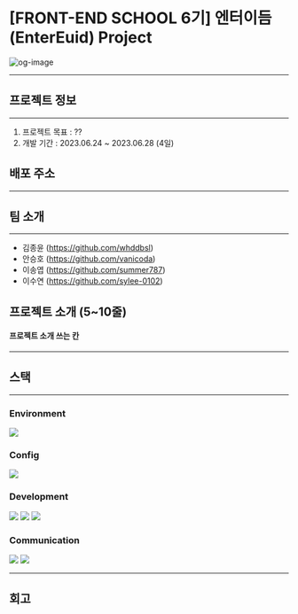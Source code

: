 # [FRONT-END SCHOOL 6기] 엔터이듬 (EnterEuid) Project

![og-image](https://github.com/whddbsl/euid-lion-17/assets/130979302/5825fa58-cec0-4e06-ac60-f1240191bd65)

---

## 프로젝트 정보
---
1. 프로젝트 목표 : ??
2. 개발 기간 : 2023.06.24 ~ 2023.06.28 (4일)

## 배포 주소
---

## 팀 소개
---
* 김종윤 (<a>https://github.com/whddbsl</a>)
* 안승호 (<a>https://github.com/vanicoda</a>)
* 이송엽 (<a>https://github.com/summer787</a>)
* 이수연 (<a>https://github.com/sylee-0102</a>)
  
## 프로젝트 소개 (5~10줄)
#### 프로젝트 소개 쓰는 칸
---



## 스택
---
### **Environment** 
<img src="https://img.shields.io/badge/Github-181717?style=for-the-badge&logo=Github&logoColor=white">

### **Config**
<img src="https://img.shields.io/badge/npm-CB3837?style=for-the-badge&logo=NPM&logoColor=white">

### **Development**
<img src="https://img.shields.io/badge/Html-E34F26?style=for-the-badge&logo=Html5&logoColor=white">
<img src="https://img.shields.io/badge/CSS-1572B6?style=for-the-badge&logo=CSS3&logoColor=white">
<img src="https://img.shields.io/badge/Sass-CC6699?style=for-the-badge&logo=Sass&logoColor=white">

### **Communication**
<img src="https://img.shields.io/badge/Notion-000000?style=for-the-badge&logo=Notion&logoColor=white">
<img src="https://img.shields.io/badge/discord-5865F2?style=for-the-badge&logo=Discord&logoColor=white">

----
## 회고



